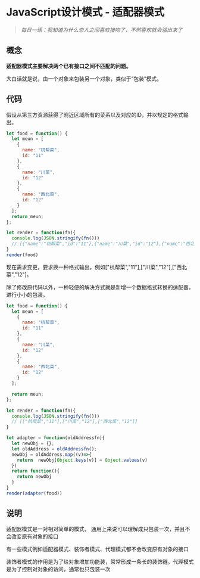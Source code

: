 # JavaScript设计模式 - 适配器模式
> *每日一话：我知道为什么恋人之间喜欢接吻了，不然喜欢就会溢出来了*

## 概念

**适配器模式主要解决两个已有接口之间不匹配的问题。**

大白话就是说，由一个对象来包装另一个对象，类似于“包装”模式。
## 代码

假设从第三方资源获得了附近区域所有的菜系以及对应的ID，并以规定的格式输出。
```javascript
let food = function() {
  let meun = [
    {
      name: "杭帮菜",
      id: "11"
    },
    {
      name: "川菜",
      id: "12"
    },
    {
      name: "西北菜",
      id: "12"
    }
  ];
  return meun;
};

let render = function(fn){
  console.log(JSON.stringify(fn()))
  // [{"name":"杭帮菜","id":"11"},{"name":"川菜","id":"12"},{"name":"西北菜","id":"12"}]
}
render(food)
```

现在需求变更，要求换一种格式输出，例如["杭帮菜","11"],["川菜","12"],["西北菜","12"]。

除了修改原代码以外，一种轻便的解决方式就是新增一个数据格式转换的适配器，进行小小的包装。

```javascript
let food = function() {
  let meun = [
    {
      name: "杭帮菜",
      id: "11"
    },
    {
      name: "川菜",
      id: "12"
    },
    {
      name: "西北菜",
      id: "12"
    }
  ];

  return meun;
};

let render = function(fn){
  console.log(JSON.stringify(fn()))
  // [["杭帮菜","11"],["川菜","12"],["西北菜","12"]]
}

let adapter = function(oldAddressfn){
  let newObj = {};
  let oldAddress = oldAddressfn();
  newObj = oldAddress.map((v)=>{
    return  newObj[Object.keys(v)] = Object.values(v)
  })
  return function(){
    return newObj
  }
}
render(adapter(food))
```

## 说明

适配器模式是一对相对简单的模式， 通用上来说可以理解成只包装一次，并且不会改变原有对象的接口

有一些模式例如适配器模式、装饰者模式、代理模式都不会改变原有对象的接口

装饰者模式的作用是为了给对象增加功能装，常常形成一条长的装饰链。代理模式是为了控制对对象的访问，通常也只包装一次